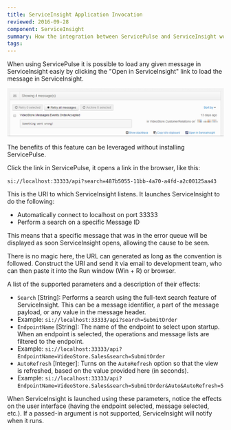 ```yaml
---
title: ServiceInsight Application Invocation
reviewed: 2016-09-28
component: ServiceInsight
summary: How the integration between ServicePulse and ServiceInsight works and how to use the parameterized invocation of ServiceInsight.
tags:
---
```


When using ServicePulse it is possible to load any given message in ServiceInsight easiy by clicking the "Open in ServiceInsight" link to load the message in ServiceInsight.

![ServicePulse Error Messages](images/007-servicepulse-error-messages.png 'width=500')

The benefits of this feature can be leveraged without installing ServicePulse.

Click the link in ServicePulse, it opens a link in the browser, like this:

```no-highlight
si://localhost:33333/api?search=487b5055-11bb-4a70-a4fd-a2c00125aa43
```

This is the URI to which ServiceInsight listens. It launches ServiceInsight to do the following:

 * Automatically connect to localhost on port 33333
 * Perform a search on a specific Message ID

This means that a specific message that was in the error queue will be displayed as soon ServiceInsight opens, allowing the cause to be seen.

There is no magic here, the URL can generated as long as the convention is followed. Construct the URI and send it via email to development team, who can then paste it into the Run window (Win + R) or browser.

A list of the supported parameters and a description of their effects:

 - `Search` [String]: Performs a search using the full-text search feature of ServiceInsight. This can be a message identifier, a part of the message payload, or any value in the message header.
  - Example: `si://localhost:33333/api?search=SubmitOrder`
 - `EndpointName` [String]: The name of the endpoint to select upon startup. When an endpoint is selected, the operations and message lists are filtered to the endpoint.
  - Example: `si://localhost:33333/api?EndpointName=VideoStore.Sales&search=SubmitOrder`
 - `AutoRefresh` [Integer]: Turns on the `AutoRefresh` option so that the view is refreshed, based on the value provided here (in seconds).
  - Example: `si://localhost:33333/api?EndpointName=VideoStore.Sales&search=SubmitOrder&Auto&AutoRefresh=5`

When ServiceInsight is launched using these parameters, notice the effects on the user interface (having the endpoint selected, message selected, etc.). If a passed-in argument is not supported, ServiceInsight will notify when it runs.